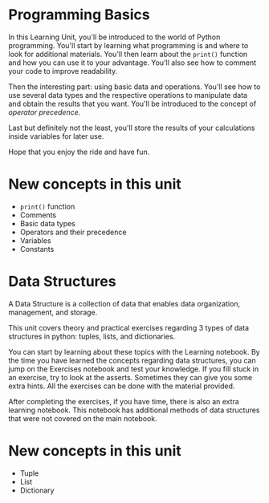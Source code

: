 # Programming Basics

In this Learning Unit, you'll be introduced to the world of Python programming. You'll start by learning what programming is and where to look for additional materials.
You'll then learn about the `print()` function and how you can use it to your advantage. You'll also see how to comment your code to improve readability.

Then the interesting part: using basic data and operations. You'll see how to use several data types and the respective operations to manipulate data and obtain the results that you want. You'll be introduced to the concept of *operator precedence*.

Last but definitely not the least, you'll store the results of your calculations inside variables for later use.

Hope that you enjoy the ride and have fun. 

# New concepts in this unit
- `print()` function
- Comments
- Basic data types
- Operators and their precedence
- Variables
- Constants

# Data Structures

A Data Structure is a collection of data that enables data organization, management, and storage. 

This unit covers theory and practical exercises regarding 3 types of data structures in python: tuples, lists, and dictionaries.    

You can start by learning about these topics with the Learning notebook.
By the time you have learned the concepts regarding data structures, you can jump on the Exercises notebook and test your knowledge. If you fill stuck in an exercise, try to look at the asserts. Sometimes they can give you some extra hints. All the exercises can be done with the material provided.    

After completing the exercises, if you have time, there is also an extra learning notebook. This notebook  has additional methods of data structures that were not covered on the main notebook.

# New concepts in this unit   

- Tuple
- List
- Dictionary
